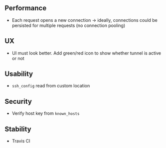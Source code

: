 ## Performance
- Each request opens a new connection -> ideally, connections could be persisted for multiple requests (no connection pooling)

## UX
- UI must look better. Add green/red icon to show whether tunnel is active or not

## Usability
- `ssh_config` read from custom location

## Security
- Verify host key from `known_hosts`

## Stability
- Travis CI